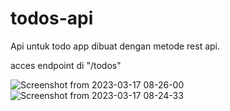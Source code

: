 # todos-api

Api untuk todo app dibuat dengan metode rest api. 

acces endpoint di "/todos"

![Screenshot from 2023-03-17 08-26-00](https://user-images.githubusercontent.com/74364395/225788604-eb305ad2-8071-42b6-a928-86f9e656a95e.png)
![Screenshot from 2023-03-17 08-24-33](https://user-images.githubusercontent.com/74364395/225788615-80e3f458-911b-40d5-b53f-d05f913029b8.png)

